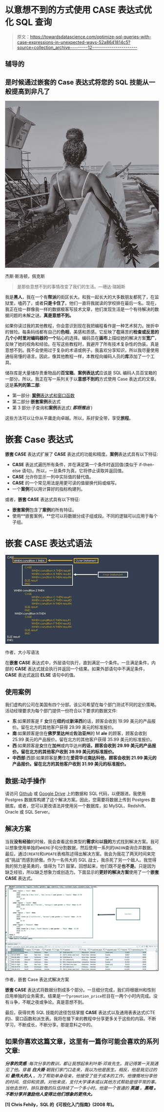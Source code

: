 # 以意想不到的方式使用 CASE 表达式优化 SQL 查询

> 原文：<https://towardsdatascience.com/optimize-sql-queries-with-case-expressions-in-unexpected-ways-52a8641814c5?source=collection_archive---------12----------------------->

## 辅导的

## 是时候通过嵌套的 Case 表达式将您的 SQL 技能从一般提高到非凡了

![](img/97b586e0002293cb97aafc3ff4740e83.png)

杰斯·斯洛顿，佩克斯

> 是那些意想不到的事情改变了我们的生活。—珊达·瑞姆斯

我是**黑人**，我在一个有**帮派**的街区长大。和我一起长大的大多数朋友都死了，在监狱里，嗑药了，或者**只是卡住了**。他们一直将我就读的学校排在最后一名。现在，我正在给一群像我一样的数据极客写技术文章，他们发现生活是一个有待解决的数据问题的未解之谜。**真是意想不到。**

如果你读过我的其他教程，你会意识到现在我把编程看作是一种艺术努力。挫折中的冒险。每条码线都有自己的**色相**，美感和质感。它反映了**在**痛苦的**检查或反思的几个小时里对编码器的一个**贴心的选择。编码员在**画布**上描绘她的解决方案**宽广**，反映了她的视角和经验。在写这些教程时，我避开了所有技术复杂性的伪装。真是意想不到。我不会使用过于复杂的术语或例子。我喜欢分享知识，所以我尽量使用通俗易懂的语言。因此，像其他教程一样，本教程向编码人员的**库**添加了一个工具。

储存库是大量储存贵重物品的**百宝箱**。**案例表达式**应该是 SQL 编码人员百宝箱的一部分。所以，我正在写一系列关于以**意想不到的**方式使用 Case 表达式的文章。这是**系列的第二部**:

*   第一部分: [**案例**表达式和窗口函数](/sql-window-functions-64c26bd643fd)
*   第二部分:**嵌套案例**表达式
*   第 3 部分:子查询和**案例**表达式( ***即将推出*** )

这些方法可以让你从平庸走向卓越。所以，系好安全带，享受**旅程**。

# 嵌套 Case 表达式

**嵌套 CASE** 表达式扩展了 **CASE** 表达式的功能和精度。**案例**表达式具有以下特征:

*   **CASE** 表达式遍历所有条件，并在满足第一个条件时返回值(类似于 if-then-else 语句)。所以，一旦条件为真，它将停止读取并返回值。
*   **CASE** 允许你显示一列中实际值的替代值。
*   **CASE** 的一个常见用法是用更可读的值替换代码或缩写。
*   一个**案例**可以用计算好的指标构建列。

或者，**嵌套 CASE** 表达式具有以下特征:

*   **嵌套案例**包含了**案例**的所有特征。
*   使用**嵌套案例，**您可以将数据分成子组或段。不同的逻辑可以应用于每个子组。

# **嵌套 CASE 表达式语法**

![](img/76c69d7bd79d7762d8752bbe676e1e8f.png)

作者，大小写语法

在**嵌套 CASE** 表达式中，外层语句执行，直到满足一个条件。一旦满足条件，内部的 **CASE** 表达式就会执行并返回一个结果。如果外部语句中不满足条件， **CASE** 表达式返回 **ELSE** 语句中的值。

## 使用案例

我们虚构的公司在美国有四个分部。该公司希望在每个部门测试不同的定价策略。活动经理要求为每个部门提供一份符合以下要求的数据文件:

*   **东**:如果顾客是 F **女**住在**纽约**或**新泽西**的话，顾客会收到 19.99 美元的产品报价。留在北方的其他客户获得 29.99 美元的标准报价。
*   **南**:如果顾客是住在**佛罗里达州**或**佐治亚州**的 M **ale** 的顾客，顾客会收到 25.99 美元的产品报价。留在北方的其他客户获得 35.99 美元的标准报价。
*   **西**:如果顾客是**女**住在**加州**或内华达州**的话，顾客会收到 29.99 美元的产品报价。留在北方的其他客户收到 39.99 美元的标准报价。**
*   **中西部**:西部:如果顾客是**男**住在**爱荷华**或**南达科他，顾客会收到 21.99 美元的产品报价。留在北方的其他客户收到 31.99 美元的标准报价。**

## 数据:动手操作

请访问 [Github](https://github.com/bensondavies/DataFiles.git) 或 [Google Drive](https://drive.google.com/drive/folders/1TBR3UqqYjpWwxSIZY79hzFE06flPZ_S3?usp=sharing) 上的数据和 SQL 代码，以便跟进。我使用 Postgres 数据库构建了这个解决方案。因此，您需要将数据上传到 Postgres 数据库。或者，您可以更改语法并使用另一个数据库，如 MySQL、Redshift、Oracle 或 SQL Server。

## 解决方案

当我**没有经验**的时候，我会查看这些类型的**需求**和**以我的**方式找到解决方案。我可以想象使用单独的`WHERE`子句分割数据，然后使用一系列的`UNION`查询合并数据。最后，通过`CREATE`和`UPDATE`表格陈述得出解决方案。我会为我花了两天时间来完成“挑战”而感到骄傲。作为一名伟大的 SQL 战士，我杀死了另一个敌人。我觉得我的努力是英勇的，值得为 T21 鼓掌。回想起来，他们既不是**也不是**。只是因为缺乏经验，所以缺乏想象力或创造力。下面显示的**更好的解决方案**使用了一个**嵌套 CASE** 表达式。

![](img/671daa5c88c4e4b36fd0a1c728908ff5.png)

作者，嵌套 Case 表达式解决方案

**嵌套 CASE** 表达式将数据分割成多个部分。一旦细分完成，我们将根据州和性别应用单独的业务需求。结果是一个`promotion_price`栏目在一两个小时内完成。没有斗争，不眠之夜或争论。真是意想不到。

最后，获得优秀 SQL 技能的途径包括掌握 **CASE** 表达式以及通用表表达式(CTE 的)、窗口函数和派生表。我将在接下来的教程中分享更多关于这些的内容。不断学习，不断成长，不断分享。那是意料之中的。

## 如果你喜欢这篇文章，这里有一篇你可能会喜欢的系列文章:

</sql-window-functions-64c26bd643fd>  

***分享的灵感*** *:每次分享的教训，都让我想起朱利叶斯·邓肯先生。我记得第一天***我遇见了他。穿着* ***白大褂*** *朝我们家门口走来，我以为他是医生。相反，他是我见过的***和* ***最伟大的人*** *。为了帮助单身母亲，他接受了低于成本的工作。他慷慨地分享他的时间、信仰和资源。对他来说，支付大学课本或以其他方式帮助是很平常的事。当他去世时，排队致敬的队伍持续了一个多小时。他是一个普通的* ***英雄*** *。******黑暗*** *。不断分享并激励他人变得比他们想象的更伟大。*****

**[1] Chris Fehily，SQL 的《可视化入门指南》(2008 年)。**